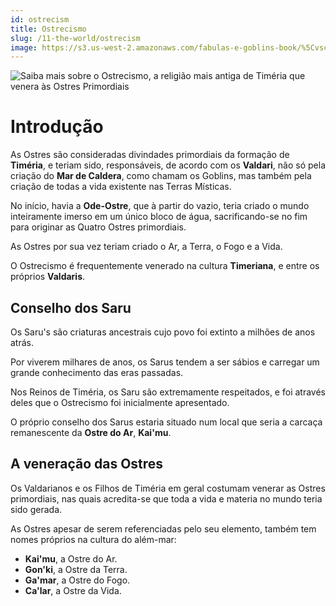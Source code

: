 ```yaml
---
id: ostrecism
title: Ostrecismo
slug: /11-the-world/ostrecism
image: https://s3.us-west-2.amazonaws.com/fabulas-e-goblins-book/%5Cvscode%5C1b8d7307-9391-4c49-8030-9ee228c4b9be.jpg
---
```


![Saiba mais sobre o Ostrecismo, a religião mais antiga de Timéria que venera às Ostres Primordiais](https://s3.us-west-2.amazonaws.com/fabulas-e-goblins-book/%5Cvscode%5C1b8d7307-9391-4c49-8030-9ee228c4b9be.jpg)

# Introdução

As Ostres são consideradas divindades primordiais da formação de **Timéria**, e teriam sido, responsáveis, de acordo com os **Valdari**, não só pela criação do **Mar de Caldera**, como chamam os Goblins, mas também pela criação de todas a vida existente nas Terras Místicas.

No início, havia a **Ode-Ostre**, que à partir do vazio, teria criado o mundo inteiramente imerso em um único bloco de água, sacrificando-se no fim para originar as Quatro Ostres primordiais.

As Ostres por sua vez teriam criado o Ar, a Terra, o Fogo e a Vida.

O Ostrecismo é frequentemente venerado na cultura **Timeriana**, e entre os próprios **Valdaris**.

## Conselho dos Saru

Os Saru's são criaturas ancestrais cujo povo foi extinto a milhões de anos atrás.

Por viverem milhares de anos, os Sarus tendem a ser sábios e carregar um grande conhecimento das eras passadas.

Nos Reinos de Timéria, os Saru são extremamente respeitados, e foi através deles que o Ostrecismo foi inicialmente apresentado.

O próprio conselho dos Sarus estaria situado num local que seria a carcaça remanescente da **Ostre do Ar**, **Kai'mu**.

## A veneração das Ostres

Os Valdarianos e os Filhos de Timéria em geral costumam venerar as Ostres primordiais, nas quais acredita-se que toda a vida e materia no mundo teria  sido gerada.

As Ostres apesar de serem referenciadas pelo seu elemento, também tem nomes próprios na cultura do além-mar:

- **Kai'mu**, a Ostre do Ar.
- **Gon'ki**, a Ostre da Terra.
- **Ga'mar**, a Ostre do Fogo.
- **Ca'lar**, a Ostre da Vida.